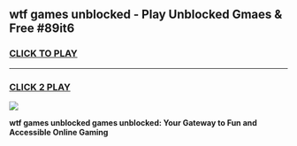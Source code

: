 
## wtf games unblocked - Play Unblocked Gmaes & Free #89it6
<h3>
<a href="https://news.freeplayer.one?title=wtf_games_unblocked&ref=03M">CLICK TO PLAY</a></h3>
<hr>

<h3>
<a href="https://news.freeplayer.one?title=wtf_games_unblocked&ref=03M">CLICK 2 PLAY</a>
  
</h3>

<a href="https://news.freeplayer.one?title=wtf_games_unblocked&ref=03M"><img src="https://clearcache.store/games.png"></a>


**wtf games unblocked games unblocked: Your Gateway to Fun and Accessible Online Gaming**
